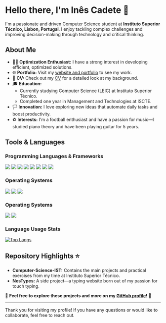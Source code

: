 # Hello there, I'm Inês Cadete 👋

I'm a passionate and driven Computer Science student at **Instituto Superior Técnico, Lisbon, Portugal**. I enjoy tackling complex challenges and improving decision-making through technology and critical thinking.

## About Me

- 👨‍💻 **Optimization Enthusiast:** I have a strong interest in developing efficient, optimized solutions.
- 🌐 **Portfolio:** Visit my [website and portfolio](your-website-url) to see my work.
- 📜 **CV:** Check out my [CV](your-cv-link) for a detailed look at my background.
- 🎓 **Education:**
  - Currently studying Computer Science (LEIC) at Instituto Superior Técnico.
  - Completed one year in Management and Technologies at ISCTE.
- 🏳️ **Innovation:** I love exploring new ideas that automate daily tasks and boost productivity.
- ⚽ **Interests:** I'm a football enthusiast and have a passion for music—I studied piano theory and have been playing guitar for 5 years.

## Tools & Languages

### Programming Languages & Frameworks

<p align="left">
  <img src="https://img.shields.io/badge/JavaScript-F7DF1E?style=flat-square&logo=javascript&logoColor=black" />
    <img src="https://img.shields.io/badge/Python-3776AB?style=flat-square&logo=python&logoColor=white" />
    <img src="https://img.shields.io/badge/C-00599C?style=flat-square&logo=c&logoColor=white" />
    <img src="https://img.shields.io/badge/C++-00599C?style=flat-square&logo=c%2B%2B&logoColor=white" />
    <img src="https://img.shields.io/badge/Java-ED8B00?style=flat-square&logo=java&logoColor=white" />
  <img src="https://img.shields.io/badge/HTML5-E34F26?style=flat-square&logo=html5&logoColor=white" />
  <img src="https://img.shields.io/badge/CSS3-1572B6?style=flat-square&logo=css3&logoColor=white" />
  <img src="https://img.shields.io/badge/SQL-4479A1?style=flat-square&logo=postgresql&logoColor=white" />
</p>

### Operating Systems 

<p align="left">
  <img src="https://img.shields.io/badge/Linux-FCC624?style=flat-square&logo=linux&logoColor=black" />
  <img src="https://img.shields.io/badge/Windows-0078D6?style=flat-square&logo=windows&logoColor=white" />
  <img src="https://img.shields.io/badge/WSL-23282C?style=flat-square&logo=windows&logoColor=white" />
</p>

### Operating Systems 

<p align="left">
  <img src="https://img.shields.io/badge/Git-F05032?style=flat-square&logo=git&logoColor=white" />
  <img src="https://img.shields.io/badge/Docker-2496ED?style=flat-square&logo=docker&logoColor=white" />
</p>


### Language Usage Stats

[![Top Langs](https://github-readme-stats.vercel.app/api/top-langs/?username=InesCadete&layout=compact&theme=radical)](https://github.com/anuraghazra/github-readme-stats)

## Repository Highlights ⭐

- **Computer-Science-IST:** Contains the main projects and practical exercises from my time at Instituto Superior Técnico.
- **NesTypes:** A side project—a typing website born out of my passion for touch typing.

📌 **Feel free to explore these projects and more on my [GitHub profile](https://github.com/InesCadete)!** 🚀

---

Thank you for visiting my profile! If you have any questions or would like to collaborate, feel free to reach out.
